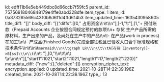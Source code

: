 id: edff11b6e5eb449dbc8d66ccb7f59fc5
parent_id: 75756918046848179e4ffe0abd328dfe
item_type: 1
item_id: 0a373265566c4310b8d611d4ffd614b3
item_updated_time: 1635430958605
title_diff: "[]"
body_diff: "[{\"diffs\":[[0,\" 占用资金\\\n\\t\\\n\"],[-1,\"\\t\"],[1,\"+ 预付账款（Prepaid Accounts 企业按照合同规定预付的款项\\\n+ 存货 生产产品所需的原材料，生产出来的产品，及尚处在生产中的产品\\\n\\t- 在产品(work in process) 在加工\\\n\\t- 产成品(Finished Goods)完成全部征税且已验收入口合乎标准规格和技术条件\\\n\\t\\\n\\t```mermaid\\\n\\tgraph LR\\\n\\t\\tA[存货（Inventory）]->B[ss]\\\n\\t```\\\n\\t \"],[0,\"\\\n\\t\\\n\\t \\\n\\\n\\\n\"]],\"start1\":1021,\"start2\":1021,\"length1\":17,\"length2\":220}]"
metadata_diff: {"new":{},"deleted":[]}
encryption_cipher_text: 
encryption_applied: 0
updated_time: 2021-10-28T14:22:39.196Z
created_time: 2021-10-28T14:22:39.196Z
type_: 13